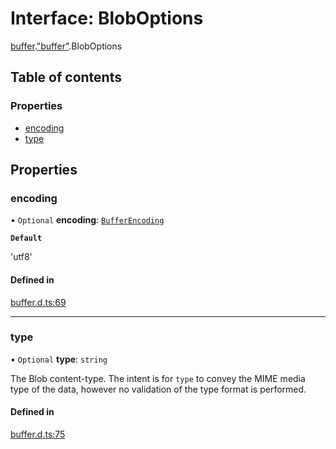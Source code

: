 # Interface: BlobOptions

[buffer](../modules/buffer.md).["buffer"](../modules/buffer._buffer_.md).BlobOptions

## Table of contents

### Properties

- [encoding](buffer._buffer_.BlobOptions.md#encoding)
- [type](buffer._buffer_.BlobOptions.md#type)

## Properties

### encoding

• `Optional` **encoding**: [`BufferEncoding`](../modules/bun.md#bufferencoding)

**`Default`**

'utf8'

#### Defined in

[buffer.d.ts:69](https://github.com/goodcodedev/bun-types/blob/8bd1b3a/buffer.d.ts#L69)

___

### type

• `Optional` **type**: `string`

The Blob content-type. The intent is for `type` to convey
the MIME media type of the data, however no validation of the type format
is performed.

#### Defined in

[buffer.d.ts:75](https://github.com/goodcodedev/bun-types/blob/8bd1b3a/buffer.d.ts#L75)
